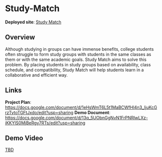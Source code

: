 # Study-Match

**Deployed site**: [Study Match](https://study-match-mm3y.onrender.com)

## Overview
Although studying in groups can have immense benefits, college students often struggle to form study groups with students in the same classes as them or with the same academic goals. Study Match aims to solve this problem. By placing students in study groups based on availability, class schedule, and compatibility, Study Match will help students learn in a collaborative and efficient way.

## Links
**Project Plan**: <https://docs.google.com/document/d/1eHsWmT6L5t1MaBCWfHl4n3_ljuKcGrzTytoTGFtJxdo/edit?usp=sharing>
**Demo Document**: <https://docs.google.com/document/d/13q_5UObnGgNvN1FrPNRlwLXz-iKKYlS0MjBeRgy7RTs/edit?usp=sharing>

## Demo Video
[TBD](<insert link in Week 9!>)
